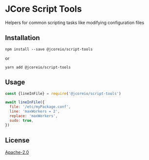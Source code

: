 # JCore Script Tools

Helpers for common scripting tasks like modifying configuration files

## Installation

`npm install --save @jcoreio/script-tools`

or

`yarn add @jcoreio/script-tools`

## Usage

```js
const {lineInFile} = require('@jcoreio/script-tools')

await lineInFile({
  file: '/etc/myPackage.conf',
  line: 'maxWorkers = 2',
  replace: 'maxWorkers', 
  sudo: true,
})
```

## License

 [Apache-2.0](LICENSE)
